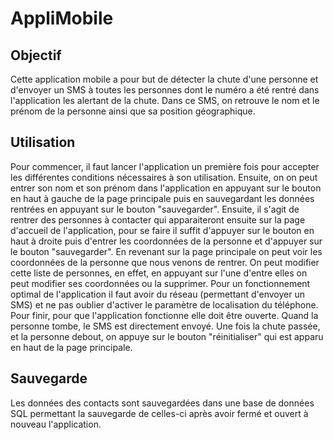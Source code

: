 # AppliMobile
## Objectif
Cette application mobile a pour but de détecter la chute d'une personne et d'envoyer un SMS à toutes les personnes dont le numéro a été rentré dans l'application les alertant de la chute. Dans ce SMS, on retrouve le nom et le prénom de la personne ainsi que sa position géographique.
## Utilisation
Pour commencer, il faut lancer l'application un première fois pour accepter les différentes conditions nécessaires à son utilisation.
Ensuite, on on peut entrer son nom et son prénom dans l'application en appuyant sur le bouton en haut à gauche de la page principale puis en sauvegardant les données rentrées en appuyant sur le bouton "sauvegarder".
Ensuite, il s'agit de rentrer des personnes à contacter qui apparaiteront ensuite sur la page d'accueil de l'application, pour se faire il suffit d'appuyer sur le bouton en haut à droite puis d'entrer les coordonnées de la personne et d'appuyer sur le bouton "sauvegarder". En revenant sur la page principale on peut voir les coordonnées de la personne que nous venons de rentrer.
On peut modifier cette liste de personnes, en effet, en appuyant sur l'une d'entre elles on peut modifier ses coordonnées ou la supprimer.
Pour un fonctionnement optimal de l'application il faut avoir du réseau (permettant d'envoyer un SMS) et ne pas oublier d'activer le paramètre de localisation du téléphone.
Pour finir, pour que l'application fonctionne elle doit être ouverte.
Quand la personne tombe, le SMS est directement envoyé. Une fois la chute passée, et la personne debout, on appuye sur le bouton "réinitialiser" qui est apparu en haut de la page principale.
## Sauvegarde
Les données des contacts sont sauvegardées dans une base de données SQL permettant la sauvegarde de celles-ci après avoir fermé et ouvert à nouveau l'application.


